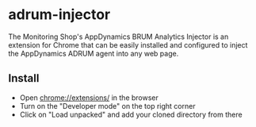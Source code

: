 # adrum-injector

The Monitoring Shop's AppDynamics BRUM Analytics Injector is an extension for Chrome that can be easily installed and configured to inject the AppDynamics ADRUM agent into any web page.

## Install

* Open [chrome://extensions/](chrome://extensions/) in the browser
* Turn on the "Developer mode" on the top right corner
* Click on "Load unpacked" and add your cloned directory from there

